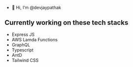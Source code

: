 - 👋 Hi, I’m @devjaypathak

<!---
devjaypathak/devjaypathak is a ✨ special ✨ repository because its `README.md` (this file) appears on your GitHub profile.
You can click the Preview link to take a look at your changes.
--->


## Currently working on these tech stacks 

- Express JS
- AWS Lamda Functions
- GraphQL
- Typescript
- AntD
- Tailwind CSS
